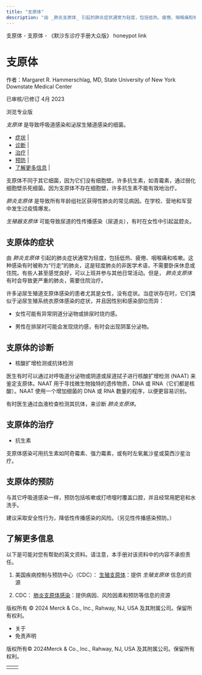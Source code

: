 ```yaml
---
title: "支原体"
description: "由 _肺炎支原体_ 引起的肺炎症状通常为轻度，包括低热、疲倦、咽喉痛和咳嗽。这种感染有时被称为“行走”的肺炎，这是轻度肺炎的非医学术语，不需要卧床休息或住院。有些人甚至感觉良好，可以上班并参与其他日常活动。但是， _肺炎支原体_ 有时会导致更严重的肺炎，需要住院治疗。"
---
```


﻿支原体 \- 支原体 \- 《默沙东诊疗手册大众版》 honeypot link

# 支原体

作者：Margaret R. Hammerschlag, MD, State University of New York Downstate Medical Center

已审核/已修订 4月 2023

浏览专业版

_支原体_ 是导致呼吸道感染和泌尿生殖道感染的细菌。

- [症状](#症状_v43724597_zh) \|
- [诊断](#诊断_v43724609_zh) \|
- [治疗](#治疗_v43724622_zh) \|
- [预防](#预防_v43724615_zh) \|
- [了解更多信息](#了解更多信息_v43724628_zh) \|

支原体不同于其它细菌，因为它们没有细胞壁。许多抗生素，如青霉素，通过弱化细胞壁杀死细菌。因为支原体不存在细胞壁，许多抗生素不能有效地治疗。

_肺炎支原体_ 是导致所有年龄组社区获得性肺炎的常见病因。在学校、营地和军营中发生过疫情爆发。

_生殖器支原体_ 可能导致尿道的性传播感染（尿道炎），有时在女性中引起盆腔炎。

## 支原体的症状

由 _肺炎支原体_ 引起的肺炎症状通常为轻度，包括低热、疲倦、咽喉痛和咳嗽。这种感染有时被称为“行走”的肺炎，这是轻度肺炎的非医学术语，不需要卧床休息或住院。有些人甚至感觉良好，可以上班并参与其他日常活动。但是， _肺炎支原体_ 有时会导致更严重的肺炎，需要住院治疗。

许多泌尿生殖道支原体感染的患者尤其是女性，没有症状。当症状存在时，它们类似于泌尿生殖系统衣原体感染的症状，并且因性别和感染部位而异：

- 女性可能有异常阴道分泌物或排尿时烧灼感。

- 男性在排尿时可能会发现烧灼感，有时会出现阴茎分泌物。


## 支原体的诊断

- 核酸扩增检测或抗体检测


医生有时可以通过对呼吸道分泌物或阴道或尿道拭子进行核酸扩增检测 (NAAT) 来鉴定支原体。NAAT 用于寻找微生物独特的遗传物质，DNA 或 RNA（它们都是核酸）。NAAT 使用一个增加细菌的 DNA 或 RNA 数量的程序，以便更容易识别。

有时医生通过血液检查检测其抗体，来诊断 _肺炎支原体_。

## 支原体的治疗

- 抗生素


支原体感染可用抗生素如阿奇霉素、强力霉素，或有时左氧氟沙星或莫西沙星治疗。

## 支原体的预防

与其它呼吸道感染一样，预防包括咳嗽或打喷嚏时覆盖口腔，并且经常用肥皂和水洗手。

建议采取安全性行为，降低性传播感染的风险。（另见性传播感染预防。）

## 了解更多信息

以下是可能对您有帮助的英文资料。请注意，本手册对该资料中的内容不承担责任。

1. 美国疾病控制与预防中心（CDC）： [生殖支原体](https://www.cdc.gov/std/mgen/default.htm)：提供 _生殖支原体_ 信息的资源

2. CDC： [肺炎支原体感染](https://www.cdc.gov/pneumonia/atypical/mycoplasma/about/index.html)：提供病因、风险因素和预防等信息的资源




版权所有 © 2024
Merck & Co., Inc., Rahway, NJ, USA 及其附属公司。保留所有权利。

- 关于
- 免责声明

版权所有© 2024Merck & Co., Inc., Rahway, NJ, USA 及其附属公司。保留所有权利。

|     |     |
| --- | --- |
|  |  |